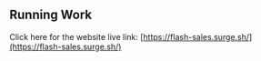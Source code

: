 ## Running Work

Click here for the website live link: [https://flash-sales.surge.sh/](https://flash-sales.surge.sh/)
